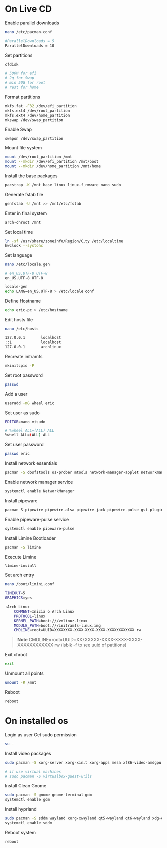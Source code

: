 # On Live CD

Enable parallel downloads

```sh
nano /etc/pacman.conf

#ParallelDownloads = 5
ParallelDownloads = 10
```

Set partitions

```sh
cfdisk

# 500M for efi
# 2g for Swap
# min 50G for root
# rest for home
```

Format partitions

```sh
mkfs.fat -F32 /dev/efi_partition
mkfs.ext4 /dev/root_partition
mkfs.ext4 /dev/home_partition
mkswap /dev/swap_partition
```

Enable Swap

```sh
swapon /dev/swap_partition
```

Mount file system

```sh
mount /dev/root_partition /mnt
mount --mkdir /dev/efi_partition /mnt/boot
mount --mkdir /dev/home_partition /mnt/home
```

Install the base packages

```sh
pacstrap -K /mnt base linux linux-firmware nano sudo
```

Generate fstab file

```sh
genfstab -U /mnt >> /mnt/etc/fstab
```

Enter in final system

```sh
arch-chroot /mnt
```

Set local time

```sh
ln -sf /usr/share/zoneinfo/Region/City /etc/localtime
hwclock --systohc
```

Set language

```sh
nano /etc/locale.gen

# en_US.UTF-8 UTF-8
en_US.UTF-8 UTF-8

locale-gen
echo LANG=en_US.UTF-8 > /etc/locale.conf
```

Define Hostname

```sh
echo eric-pc > /etc/hostname
```

Edit hosts file

```sh
nano /etc/hosts

127.0.0.1		localhost
::1			    localhost
127.0.0.1		archlinux

```

Recreate initramfs

```sh
mkinitcpio -P
```

Set root password

```sh
passwd
```

Add a user

```sh
useradd -mG wheel eric
```

Set user as sudo

```sh
EDITOR=nano visudo

# %wheel ALL=(ALL) ALL
%whell ALL=(ALL) ALL
```

Set user password

```sh
passwd eric
```

Install network essentials

```sh
pacman -S dosfstools os-prober mtools network-manager-applet networkmanager wpa_supplicant wireless_tools dialog iwd
```

Enable network manager service

```sh
systemctl enable NetworkManager
```

Install pipeware
```sh
pacman S pipewire pipewire-alsa pipewire-jack pipewire-pulse gst-plugin-pipewire libpulse wireplumber
```

Enable pipeware-pulse service

```sh
systemctl enable pipeware-pulse
```

Install Limine Bootloader

```sh
pacman -S limine
```

Execute Limine
```sh
limine-install
```

Set arch entry

```sh
nano /boot/limini.conf

TIMEOUT=5
GRAPHICS=yes

:Arch Linux
    COMMENT=Inicia o Arch Linux
    PROTOCOL=linux
    KERNEL_PATH=boot:///vmlinuz-linux
    MODULE_PATH=boot:///initramfs-linux.img
    CMDLINE=root=UUID=XXXXXXXX-XXXX-XXXX-XXXX-XXXXXXXXXXXX rw
```
> **Note** CMDLINE=root=UUID=XXXXXXXX-XXXX-XXXX-XXXX-XXXXXXXXXXXX rw (lsblk -f to see uuid of patitions)

Exit chroot

```sh
exit
```

Unmount all points

```sh
umount -R /mnt
```

Reboot

```sh
reboot
```

# On installed os

Login as user
Get sudo permission

```sh
su -
```

Install video packages

```sh
sudo pacman -S xorg-server xorg-xinit xorg-apps mesa xf86-video-amdgpu

# if use virtual machines
# sudo pacman -S virtualbox-guest-utils
```

Install Clean Gnome

```sh
sudo pacman -S gnome gnome-terminal gdm
systemctl enable gdm
```

Install hyprland
```sh
sudo pacman -S sddm wayland xorg-xwayland qt5-wayland qt6-wayland xdg-desktop-portal-hyprland hyprland alacritty dolphin wofi waybar
systemctl enable sddm
```

Reboot system

```sh
reboot
```
